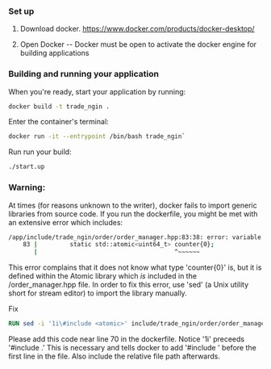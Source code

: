 ### Set up

1. Download docker. https://www.docker.com/products/docker-desktop/

2. Open Docker -- Docker must be open to activate the docker engine for building applications

### Building and running your application

When you're ready, start your application by running:
```bash
docker build -t trade_ngin .
```  

Enter the container's terminal:
```bash
docker run -it --entrypoint /bin/bash trade_ngin`
```

Run run your build:
```bash
./start.up
```

### Warning:

At times (for reasons unknown to the writer), docker fails to import generic libraries from source code. If you run the dockerfile, you might be met with an extensive error which includes:

```bash
/app/include/trade_ngin/order/order_manager.hpp:83:38: error: variable 'std::atomic<long unsigned int> counter' has initializer but incomplete type
    83 |         static std::atomic<uint64_t> counter{0};
       |                                      ^~~~~~~
```

This error complains that it does not know what type 'counter{0}' is, but it is defined within the Atomic library which _is_ included in the /order_manager.hpp file. In order to fix this error, use 'sed' (a Unix utility short for stream editor) to import the library manually.

Fix
```Dockerfile
RUN sed -i '1i\#include <atomic>' include/trade_ngin/order/order_manager.hpp
```

Please add this code near line 70 in the dockerfile. Notice '1i\' preceeds '#include <atomic>.' This is necessary and tells docker to add '#include <atomic>' before the first line in the file. Also include the relative file path afterwards.

